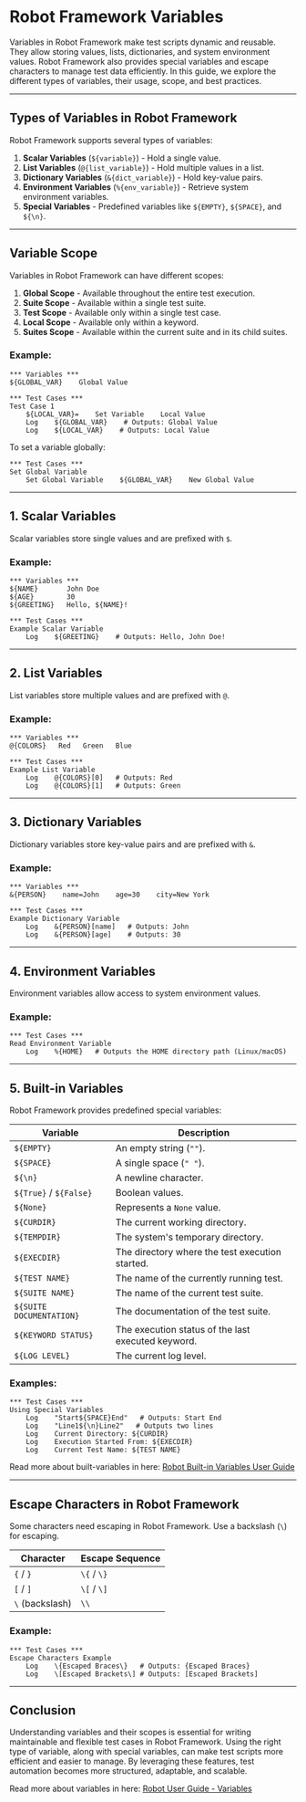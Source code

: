 # Robot Framework Variables

Variables in Robot Framework make test scripts dynamic and reusable. They allow storing values, lists, dictionaries, and system environment values. Robot Framework also provides special variables and escape characters to manage test data efficiently. In this guide, we explore the different types of variables, their usage, scope, and best practices.

---

## Types of Variables in Robot Framework

Robot Framework supports several types of variables:

1. **Scalar Variables** (`${variable}`) - Hold a single value.
2. **List Variables** (`@{list_variable}`) - Hold multiple values in a list.
3. **Dictionary Variables** (`&{dict_variable}`) - Hold key-value pairs.
4. **Environment Variables** (`%{env_variable}`) - Retrieve system environment variables.
5. **Special Variables** - Predefined variables like `${EMPTY}`, `${SPACE}`, and `${\n}`.

---

## Variable Scope

Variables in Robot Framework can have different scopes:

1. **Global Scope** - Available throughout the entire test execution.
2. **Suite Scope** - Available within a single test suite.
3. **Test Scope** - Available only within a single test case.
4. **Local Scope** - Available only within a keyword.
5. **Suites Scope** - Available within the current suite and in its child suites.

### **Example:**

```robotframework
*** Variables ***
${GLOBAL_VAR}    Global Value

*** Test Cases ***
Test Case 1
    ${LOCAL_VAR}=    Set Variable    Local Value
    Log    ${GLOBAL_VAR}    # Outputs: Global Value
    Log    ${LOCAL_VAR}    # Outputs: Local Value
```

To set a variable globally:

```robotframework
*** Test Cases ***
Set Global Variable
    Set Global Variable    ${GLOBAL_VAR}    New Global Value
```

---

## 1. Scalar Variables

Scalar variables store single values and are prefixed with `$`.

### **Example:**

```robotframework
*** Variables ***
${NAME}       John Doe
${AGE}        30
${GREETING}   Hello, ${NAME}!

*** Test Cases ***
Example Scalar Variable
    Log    ${GREETING}    # Outputs: Hello, John Doe!
```

---

## 2. List Variables

List variables store multiple values and are prefixed with `@`.

### **Example:**

```robotframework
*** Variables ***
@{COLORS}   Red   Green   Blue

*** Test Cases ***
Example List Variable
    Log    @{COLORS}[0]   # Outputs: Red
    Log    @{COLORS}[1]   # Outputs: Green
```

---

## 3. Dictionary Variables

Dictionary variables store key-value pairs and are prefixed with `&`.

### **Example:**

```robotframework
*** Variables ***
&{PERSON}    name=John    age=30    city=New York

*** Test Cases ***
Example Dictionary Variable
    Log    &{PERSON}[name]   # Outputs: John
    Log    &{PERSON}[age]    # Outputs: 30
```

---

## 4. Environment Variables

Environment variables allow access to system environment values.

### **Example:**

```robotframework
*** Test Cases ***
Read Environment Variable
    Log    %{HOME}   # Outputs the HOME directory path (Linux/macOS)
```

---

## 5. Built-in Variables

Robot Framework provides predefined special variables:

| Variable                 | Description                                        |
| ------------------------ | -------------------------------------------------- |
| `${EMPTY}`               | An empty string (`""`).                            |
| `${SPACE}`               | A single space (`" "`).                            |
| `${\n}`                  | A newline character.                               |
| `${True}` / `${False}`   | Boolean values.                                    |
| `${None}`                | Represents a `None` value.                         |
| `${CURDIR}`              | The current working directory.                     |
| `${TEMPDIR}`             | The system's temporary directory.                  |
| `${EXECDIR}`             | The directory where the test execution started.    |
| `${TEST NAME}`           | The name of the currently running test.            |
| `${SUITE NAME}`          | The name of the current test suite.                |
| `${SUITE DOCUMENTATION}` | The documentation of the test suite.               |
| `${KEYWORD STATUS}`      | The execution status of the last executed keyword. |
| `${LOG LEVEL}`           | The current log level.                             |

### **Examples:**

```robotframework
*** Test Cases ***
Using Special Variables
    Log    "Start${SPACE}End"   # Outputs: Start End
    Log    "Line1${\n}Line2"   # Outputs two lines
    Log    Current Directory: ${CURDIR}
    Log    Execution Started From: ${EXECDIR}
    Log    Current Test Name: ${TEST NAME}
```

Read more about built-variables in here:
[Robot Built-in Variables User Guide](https://robotframework.org/robotframework/latest/RobotFrameworkUserGuide.html#built-in-variables)

---

## Escape Characters in Robot Framework

Some characters need escaping in Robot Framework. Use a backslash (`\`) for escaping.

| Character       | Escape Sequence |
| --------------- | --------------- |
| `{` / `}`       | `\{` / `\}`     |
| `[` / `]`       | `\[` / `\]`     |
| `\` (backslash) | `\\`            |

### **Example:**

```robotframework
*** Test Cases ***
Escape Characters Example
    Log    \{Escaped Braces\}   # Outputs: {Escaped Braces}
    Log    \[Escaped Brackets\] # Outputs: [Escaped Brackets]
```

---

## Conclusion

Understanding variables and their scopes is essential for writing maintainable and flexible test cases in Robot Framework. Using the right type of variable, along with special variables, can make test scripts more efficient and easier to manage. By leveraging these features, test automation becomes more structured, adaptable, and scalable.

Read more about variables in here:
[Robot User Guide - Variables](https://robotframework.org/robotframework/latest/RobotFrameworkUserGuide.html#variables)
